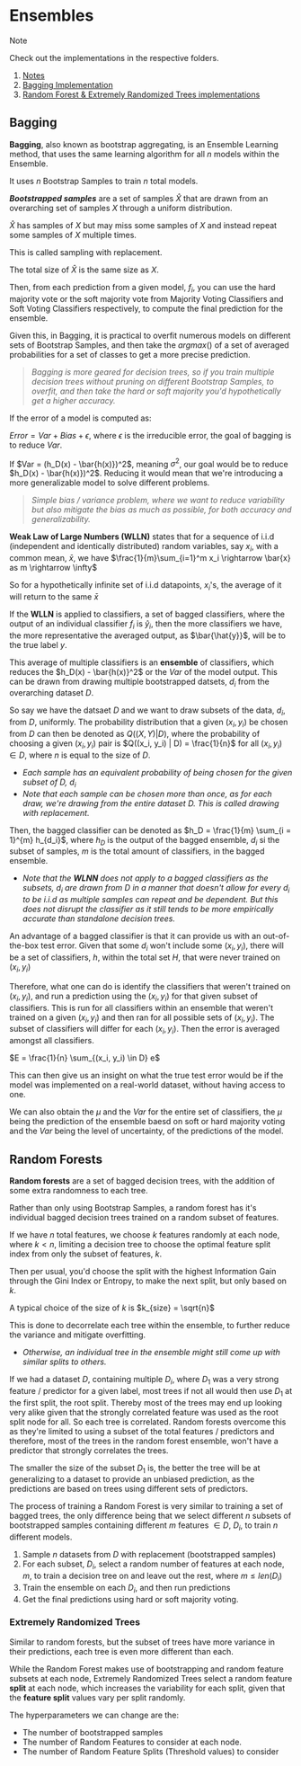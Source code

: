 # Ensembles

> [!NOTE]
>
> Check out the implementations in the respective folders.

1. [Notes](README.md)
2. [Bagging Implementation](Bagging/bagging.py)
3. [Random Forest & Extremely Randomized Trees implementations](RandomForest/randomforest.py)

## Bagging

**Bagging**, also known as bootstrap aggregating, is an Ensemble Learning method, that uses the same learning algorithm for all $n$ models within the Ensemble.

It uses $n$ Bootstrap Samples to train $n$ total models.

***Bootstrapped samples*** are a set of samples $\hat{X}$ that are drawn from an overarching set of samples $X$ through a uniform distribution.

$\hat{X}$ has samples of $X$ but may miss some samples of $X$ and instead repeat some samples of $X$ multiple times.

This is called sampling with replacement.

The total size of $\hat{X}$ is the same size as $X$.

Then, from each prediction from a given model, $f_i$, you can use the hard majority vote or the soft majority vote from Majority Voting Classifiers and Soft Voting Classifiers respectively, to compute the final prediction for the ensemble.

Given this, in Bagging, it is practical to overfit numerous models on different sets of Bootstrap Samples, and then take the $argmax()$ of a set of averaged probabilities for a set of classes to get a more precise prediction.

> *Bagging is more geared for decision trees, so if you train multiple decision trees without pruning on different Bootstrap Samples, to overfit, and then take the hard or soft majority you'd hypothetically get a higher accuracy.*

If the error of a model is computed as:

$Error = Var + Bias + \epsilon$, where $\epsilon$ is the irreducible error, the goal of bagging is to reduce $Var$.

If $Var = (h_D(x) - \bar{h(x)})^2$, meaning $\sigma^2$, our goal would be to reduce $h_D(x) - \bar{h(x)})^2$. Reducing it would mean that we're introducing a more generalizable model to solve different problems.

>*Simple bias / variance problem, where we want to reduce variability but also mitigate the bias as much as possible, for both accuracy and generalizability.*

**Weak Law of Large Numbers (WLLN)** states that for a sequence of i.i.d (independent and identically distributed) random variables, say $x_i$, with a common mean, $\bar{x}$, we have $\frac{1}{m}\sum_{i=1}^m x_i \rightarrow \bar{x} as m \rightarrow \infty$

So for a hypothetically infinite set of i.i.d datapoints, $x_i$'s, the average of it will return to the same $\bar{x}$

If the **WLLN** is applied to classifiers, a set of bagged classifiers, where the output of an individual classifier $f_i$ is $\hat{y}_i$, then the more classifiers we have, the more representative the averaged output, as $\bar{\hat{y}}$, will be to the true label $y$.

This average of multiple classifiers is an **ensemble** of classifiers, which reduces the $h_D(x) - \bar{h(x)}^2$ or the $Var$ of the model output. This can be drawn from drawing multiple bootstrapped datsets, $d_i$ from the overarching dataset $D$.

So say we have the datsaet $D$ and we want to draw subsets of the data, $d_i$, from $D$, uniformly. The probability distribution that a given $(x_i, y_i)$ be chosen from $D$ can then be denoted as $Q((X, Y) | D)$, where the probability of choosing a given $(x_i, y_i)$ pair is $Q((x_i, y_i) | D) = \frac{1}{n}$ for all $(x_i, y_i) \in D$, where $n$ is equal to the size of $D$.

- *Each sample has an equivalent probability of being chosen for the given subset of $D$, $d_i$*
- *Note that each sample can be chosen more than once, as for each draw, we're drawing from the entire dataset $D$. This is called drawing with replacement.*

Then, the bagged classifier can be denoted as $h_D = \frac{1}{m} \sum_{i = 1}^{m} h_{d_i}$, where $h_D$ is the output of the bagged ensemble, $d_i$ si the subset of samples, $m$ is the total amount of  classifiers, in the bagged ensemble.

- *Note that the **WLNN** does not apply to a bagged classifiers as the subsets, $d_i$ are drawn from $D$ in a manner that doesn't allow for every $d_i$ to be i.i.d as multiple samples can repeat and be dependent. But this does not disrupt the classifier as it still tends to be more empirically accurate than standalone decision trees.*

An advantage of a bagged classifier is that it can provide us with an out-of-the-box test error. Given that some $d_i$ won't include some $(x_i, y_i)$, there will be a set of classifiers, $h$, within the total set $H$, that were never trained on $(x_i, y_i)$

Therefore, what one can do is identify the classifiers that weren't trained on $(x_i, y_i)$, and run a prediction using the $(x_i, y_i)$ for that given subset of classifiers. This is run for all classifiers within an ensemble that weren't trained on a given $(x_i, y_i)$ and then ran for all possible sets of $(x_i, y_i)$. The subset of classifiers will differ for each $(x_i, y_i)$. Then the error is averaged amongst all classifiers.

$E = \frac{1}{n} \sum_{(x_i, y_i) \in D} e$

This can then give us an insight on what the true test error would be if the model was implemented on a real-world dataset, without having access to one.

We can also obtain the $\mu$ and the $Var$ for the entire set of classifiers, the $\mu$ being the prediction of the ensemble baesd on soft or hard majority voting and the $Var$ being the level of uncertainty, of the predictions of the model.

## Random Forests

**Random forests** are a set of bagged decision trees, with the addition of some extra randomness to each tree.

Rather than only using Bootstrap Samples, a random forest has it's individual bagged decision trees trained on a random subset of features.

If we have $n$ total features, we choose $k$ features randomly at each node, where $k < n$, limiting a decision tree to choose the optimal feature split index from only the subset of features, $k$.

Then per usual, you'd choose the split with the highest Information Gain through the Gini Index or Entropy, to make the next split, but only based on $k$.

A typical choice of the size of $k$ is $k_{size} = \sqrt{n}$

This is done to decorrelate each tree within the ensemble, to further reduce the variance and mitigate overfitting. 

- *Otherwise, an individual tree in the ensemble might still come up with similar splits to others.*

If we had a dataset $D$, containing multiple $D_i$, where $D_1$ was a very strong feature / predictor for a given label, most trees if not all would then use $D_1$ at the first split, the root split. Thereby most of the trees may end up looking very alike given that the strongly correlated feature was used as the root split node for all.
So each tree is correlated. Random forests overcome this as they're limited to using a subset of the total features / predictors and therefore, most of the trees in the random forest ensemble, won't have a predictor that strongly correlates the trees.

The smaller the size of the subset $D_1$ is, the better the tree will be at generalizing to a dataset to provide an unbiased prediction, as the predictions are based on trees using different sets of predictors.

The process of training a Random Forest is very similar to training a set of bagged trees, the only difference being that we select different $n$ subsets of bootstrapped samples containing different $m$ features $\in D$, $D_i$, to train $n$ different models.

1. Sample $n$ datasets from $D$ with replacement (bootstrapped samples)
2. For each subset, $D_i$, select a random number of features at each node, $m$, to train a decision tree on and leave out the rest, where $m ≤ len(D_i)$
3. Train the ensemble on each $D_i$, and then run predictions
4. Get the final predictions using hard or soft majority voting.

### Extremely Randomized Trees

Similar to random forests, but the subset of trees have more variance in their predictions, each tree is even more different than each.

While the Random Forest makes use of bootstrapping and random feature subsets at each node, Extremely Randomized Trees select a random feature **split** at each node, which increases the variability for each split, given that the **feature split** values vary per split randomly.

The hyperparameters we can change are the:

- The number of bootstrapped samples
- The number of Random Features to consider at each node.
- The number of Random Feature Splits (Threshold values) to consider
